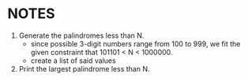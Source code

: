 # NOTES

1. Generate the palindromes less than N.
    + since possible 3-digit numbers range from 100 to 999,
      we fit the given constraint that 101101 < N < 1000000.
    + create a list of said values
2. Print the largest palindrome less than N.